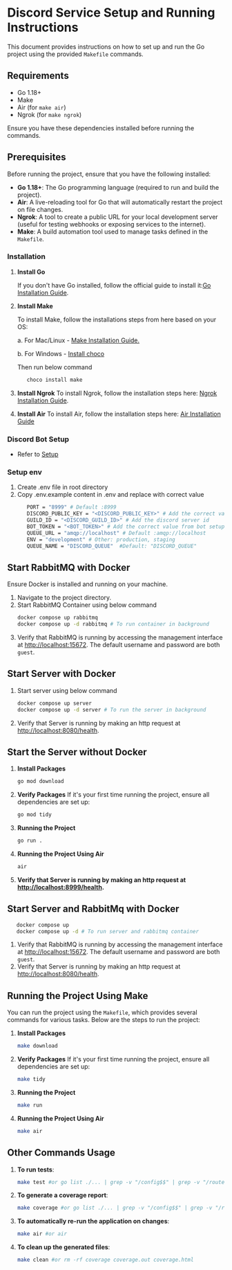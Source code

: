 # Discord Service Setup and Running Instructions

This document provides instructions on how to set up and run the Go project using the provided `Makefile` commands.

## Requirements

- Go 1.18+
- Make
- Air (for `make air`)
- Ngrok (for `make ngrok`)

Ensure you have these dependencies installed before running the commands.

## Prerequisites

Before running the project, ensure that you have the following installed:

- **Go 1.18+**: The Go programming language (required to run and build the project).
- **Air**: A live-reloading tool for Go that will automatically restart the project on file changes.
- **Ngrok**: A tool to create a public URL for your local development server (useful for testing webhooks or exposing services to the internet).
- **Make**: A build automation tool used to manage tasks defined in the `Makefile`.

### Installation

1. **Install Go**

   If you don't have Go installed, follow the official guide to install it:[Go Installation Guide](https://go.dev/doc/install).
3. **Install Make**

   To install Make, follow the installations steps from here based on your OS:

   a. For Mac/Linux - [Make Installation Guide.](https://www.geeksforgeeks.org/how-to-install-make-on-ubuntu/)

   b. For Windows - [Install choco](https://chocolatey.org/install)

      Then run below command
      ```sh
         choco install make
      ```

5. **Install Ngrok**
   To install Ngrok, follow the installation steps here:
   [Ngrok Installation Guide](https://download.ngrok.com/).
6. **Install Air**
   To install Air, follow the installation steps here:
   [Air Installation Guide](https://github.com/air-verse/air)

### Discord Bot Setup
 - Refer to [Setup](./SETUP.md)

### Setup env
1. Create .env file in root directory
2. Copy .env.example content in .env and replace with correct value
   ```sh
      PORT = "8999" # Default :8999
      DISCORD_PUBLIC_KEY = "<DISCORD_PUBLIC_KEY>" # Add the correct value from bot setup
      GUILD_ID = "<DISCORD_GUILD_ID>" # Add the discord server id
      BOT_TOKEN = "<BOT_TOKEN>" # Add the correct value from bot setup
      QUEUE_URL = "amqp://localhost" # Default :amqp://localhost
      ENV = "development" # Other: production, staging
      QUEUE_NAME = "DISCORD_QUEUE"  #Default: "DISCORD_QUEUE"
   ```

## Start RabbitMQ with Docker

Ensure Docker is installed and running on your machine.

1. Navigate to the project directory.
2. Start RabbitMQ Container using below command
   ```sh
   docker compose up rabbitmq
   docker compose up -d rabbitmq # To run container in background
   ```
3. Verify that RabbitMQ is running by accessing the management interface at [http://localhost:15672](http://localhost:15672). The default username and password are both `guest`.

## Start Server with Docker
1. Start server using below command

   ```sh
   docker compose up server
   docker compose up -d server # To run the server in background
   ```
2. Verify that Server is running by making an http request at [http://localhost:8080/health](http://localhost:8080/health).
## Start the Server without Docker

1. **Install Packages**

   ```bash
   go mod download
   ```

2. **Verify Packages**
   If it's your first time running the project, ensure all dependencies are set up:

   ```bash
   go mod tidy
   ```

3. **Running the Project**

   ```bash
   go run .
   ```

4. **Running the Project Using Air**

   ```bash
   air
   ```
5. **Verify that Server is running by making an http request at [http://localhost:8999/health](http://localhost:8999/health).**

## Start Server and RabbitMq with Docker
```sh
   docker compose up 
   docker compose up -d # To run server and rabbitmq container
```
1. Verify that RabbitMQ is running by accessing the management interface at [http://localhost:15672](http://localhost:15672). The default username and password are both `guest`.
2. Verify that Server is running by making an http request at [http://localhost:8080/health](http://localhost:8080/health).

## Running the Project Using Make

You can run the project using the `Makefile`, which provides several commands for various tasks. Below are the steps to run the project:

1. **Install Packages**

   ```bash
   make download
   ```

2. **Verify Packages**
   If it's your first time running the project, ensure all dependencies are set up:

   ```bash
   make tidy
   ```

3. **Running the Project**

   ```bash
   make run
   ```

4. **Running the Project Using Air**

   ```bash
   make air
   ```

## Other Commands Usage

1. **To run tests**:

   ```bash
   make test #or go list ./... | grep -v "/config$$" | grep -v "/routes$$" | xargs go test -v
   ```

2. **To generate a coverage report**:

   ```bash
   make coverage #or go list ./... | grep -v "/config$$" | grep -v "/routes$$" | xargs go test -v -coverprofile=coverage.out
   ```

3. **To automatically re-run the application on changes**:

   ```bash
   make air #or air
   ```

4. **To clean up the generated files**:

   ```bash
   make clean #or rm -rf coverage coverage.out coverage.html
   ```
